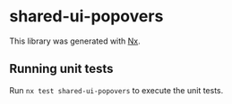 # shared-ui-popovers

This library was generated with [Nx](https://nx.dev).

## Running unit tests

Run `nx test shared-ui-popovers` to execute the unit tests.
